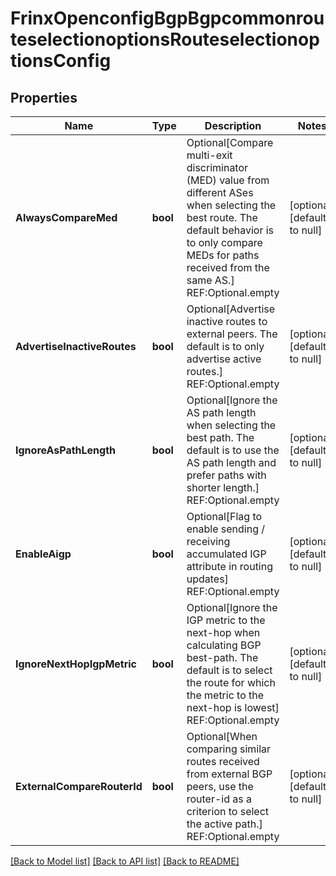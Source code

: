 # FrinxOpenconfigBgpBgpcommonrouteselectionoptionsRouteselectionoptionsConfig

## Properties
Name | Type | Description | Notes
------------ | ------------- | ------------- | -------------
**AlwaysCompareMed** | **bool** | Optional[Compare multi-exit discriminator (MED) value from different ASes when selecting the best route.  The default behavior is to only compare MEDs for paths received from the same AS.] REF:Optional.empty | [optional] [default to null]
**AdvertiseInactiveRoutes** | **bool** | Optional[Advertise inactive routes to external peers.  The default is to only advertise active routes.] REF:Optional.empty | [optional] [default to null]
**IgnoreAsPathLength** | **bool** | Optional[Ignore the AS path length when selecting the best path. The default is to use the AS path length and prefer paths with shorter length.] REF:Optional.empty | [optional] [default to null]
**EnableAigp** | **bool** | Optional[Flag to enable sending / receiving accumulated IGP attribute in routing updates] REF:Optional.empty | [optional] [default to null]
**IgnoreNextHopIgpMetric** | **bool** | Optional[Ignore the IGP metric to the next-hop when calculating BGP best-path. The default is to select the route for which the metric to the next-hop is lowest] REF:Optional.empty | [optional] [default to null]
**ExternalCompareRouterId** | **bool** | Optional[When comparing similar routes received from external BGP peers, use the router-id as a criterion to select the active path.] REF:Optional.empty | [optional] [default to null]

[[Back to Model list]](../README.md#documentation-for-models) [[Back to API list]](../README.md#documentation-for-api-endpoints) [[Back to README]](../README.md)


